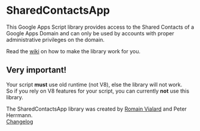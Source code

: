 # SharedContactsApp
This Google Apps Script library provides access to the Shared Contacts of a Google Apps Domain and can only be used by accounts with proper administrative privileges on the domain. 

Read the [wiki](https://github.com/RomainVialard/SharedContactsApp/wiki) on how to make the library work for you.

## Very important!
Your script **must** use old runtime (not V8), else the library will not work.<br>
So if you rely on V8 features for your script, you can currently **not** use this library.

The SharedContactsApp library was created by [Romain Vialard](https://fr.linkedin.com/in/romainvialard) and Peter Herrmann.<br>
[Changelog](https://github.com/RomainVialard/SharedContactsApp/wiki/Change-log)
